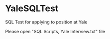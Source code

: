 # YaleSQLTest
SQL Test for applying to position at Yale

Please open "SQL Scripts, Yale Interview.txt" file
